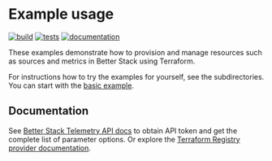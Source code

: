 # Example usage
[![build](https://github.com/BetterStackHQ/terraform-provider-logtail/actions/workflows/build.yml/badge.svg?branch=main)](https://github.com/BetterStackHQ/terraform-provider-logtail/actions/workflows/build.yml)
[![tests](https://github.com/BetterStackHQ/terraform-provider-logtail/actions/workflows/test.yml/badge.svg?branch=main)](https://github.com/BetterStackHQ/terraform-provider-logtail/actions/workflows/test.yml)
[![documentation](https://img.shields.io/badge/-documentation-blue)](https://registry.terraform.io/providers/BetterStackHQ/logtail/latest/docs)

These examples demonstrate how to provision and manage resources such as sources and metrics in Better Stack using Terraform.

For instructions how to try the examples for yourself, see the subdirectories.
You can start with the [basic example](./basic).

## Documentation

See [Better Stack Telemetry API docs](https://betterstack.com/docs/logs/api/getting-started/) to obtain API token and get the complete list of parameter options.
Or explore the [Terraform Registry provider documentation](https://registry.terraform.io/providers/BetterStackHQ/logtail/latest/docs).
